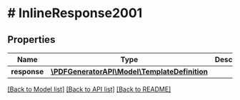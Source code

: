 # # InlineResponse2001

## Properties

Name | Type | Description | Notes
------------ | ------------- | ------------- | -------------
**response** | [**\PDFGeneratorAPI\Model\TemplateDefinition**](TemplateDefinition.md) |  | [optional]

[[Back to Model list]](../../README.md#models) [[Back to API list]](../../README.md#endpoints) [[Back to README]](../../README.md)
